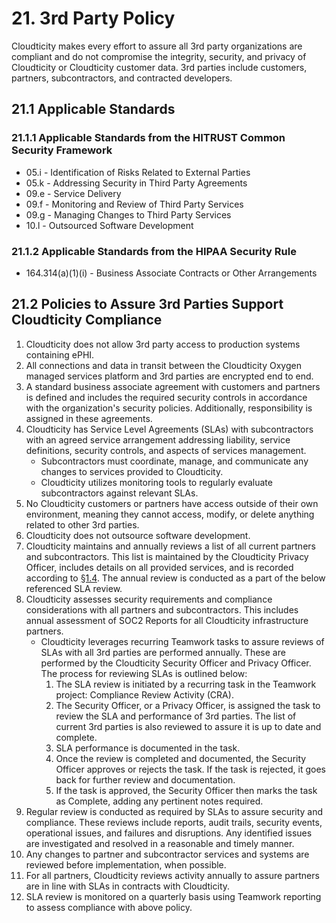 # 21. 3rd Party Policy

Cloudticity makes every effort to assure all 3rd party organizations are compliant and do not compromise the integrity, security, and privacy of Cloudticity or Cloudticity customer data. 3rd parties include customers, partners, subcontractors, and contracted developers.

## 21.1 Applicable Standards

### 21.1.1 Applicable Standards from the HITRUST Common Security Framework

*  05.i - Identification of Risks Related to External Parties
*  05.k - Addressing Security in Third Party Agreements
*  09.e - Service Delivery
*  09.f - Monitoring and Review of Third Party Services
*  09.g - Managing Changes to Third Party Services
*  10.l - Outsourced Software Development

### 21.1.2 Applicable Standards from the HIPAA Security Rule

* 164.314(a)(1)(i) - Business Associate Contracts or Other Arrangements

## 21.2 Policies to Assure 3rd Parties Support Cloudticity Compliance

1. Cloudticity does not allow 3rd party access to production systems containing ePHI.
2. All connections and data in transit between the Cloudticity Oxygen managed services platform and 3rd parties are encrypted end to end.
3. A standard business associate agreement with customers and partners is defined and includes the required security controls in accordance with the organization's security policies. Additionally, responsibility is assigned in these agreements.
4. Cloudticity has Service Level Agreements (SLAs) with subcontractors with an agreed service arrangement addressing liability, service definitions, security controls, and aspects of services management.
   * Subcontractors must coordinate, manage, and communicate any changes to services provided to Cloudticity.
   * Cloudticity utilizes monitoring tools to regularly evaluate subcontractors against relevant SLAs.
5. No Cloudticity customers or partners have access outside of their own environment, meaning they cannot access, modify, or delete anything related to other 3rd parties.
6. Cloudticity does not outsource software development.
7. Cloudticity maintains and annually reviews a list of all current partners and subcontractors. This list is maintained by the Cloudticity Privacy Officer, includes details on all provided services, and is recorded according to [§1.4](01-introduction.md#14-cloudticity-organizational-concepts). The annual review is conducted as a part of the below referenced SLA review.
8. Cloudticity assesses security requirements and compliance considerations with all partners and subcontractors. This includes annual assessment of SOC2 Reports for all Cloudticity infrastructure partners.
   * Cloudticity leverages recurring Teamwork tasks to assure reviews of SLAs with all 3rd parties are performed annually. These are performed by the Cloudticity Security Officer and Privacy Officer. The process for reviewing SLAs is outlined below:
     1. The SLA review is initiated by a recurring task in the Teamwork project: Compliance Review Activity (CRA).
     2. The Security Officer, or a Privacy Officer, is assigned the task to review the SLA and performance of 3rd parties. The list of current 3rd parties is also reviewed to assure it is up to date and complete.
     3. SLA performance is documented in the task.
     4. Once the review is completed and documented, the Security Officer approves or rejects the task. If the task is rejected, it goes back for further review and documentation.
     5. If the task is approved, the Security Officer then marks the task as Complete, adding any pertinent notes required.
9. Regular review is conducted as required by SLAs to assure security and compliance. These reviews include reports, audit trails, security events, operational issues, and failures and disruptions. Any identified issues are investigated and resolved in a reasonable and timely manner.
10. Any changes to partner and subcontractor services and systems are reviewed before implementation, when possible.
11. For all partners, Cloudticity reviews activity annually to assure partners are in line with SLAs in contracts with Cloudticity.
12. SLA review is monitored on a quarterly basis using Teamwork reporting to assess compliance with above policy.
